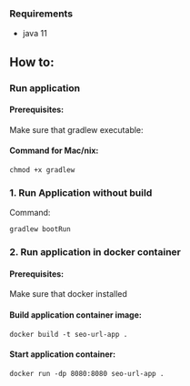 ### Requirements

* java 11

## How to:

### Run application

#### Prerequisites:

Make sure that gradlew executable:

#### Command for Mac/nix:

``chmod +x gradlew``

### 1. Run Application without build

Command:
```shell
gradlew bootRun
```

### 2. Run application in docker container

#### Prerequisites:

Make sure that docker installed

#### Build application container image:

```
docker build -t seo-url-app .
```

#### Start application container:

```
docker run -dp 8080:8080 seo-url-app .

```